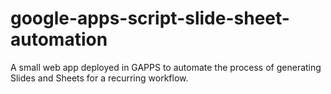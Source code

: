 # google-apps-script-slide-sheet-automation
 A small web app deployed in GAPPS to automate the process of generating Slides and Sheets for a recurring workflow.
